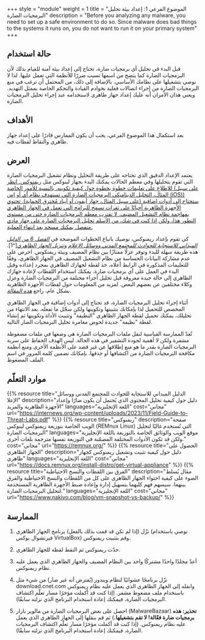 +++
style = "module"
weight = 1
title = "الموضوع الفرعي 1: إعداد بيئة تحليل البرمجيات الضارة"
description = "Before you analyzing any malware, you need to set up a safe environment to do so. Since malware does bad things to the systems it runs on, you do not want to run it on your primary system"
+++

 ## حالة استخدام

  قبل البدء في تحليل أي برمجيات ضارة، تحتاج إلى إعداد بيئة آمنة للقيام بذلك لأن البرمجيات الضارة كما يتضح من اسمها تسبب ضررًا للأنظمة التي تعمل عليها. لذا لا نوصي بتشغيلها على نظامك الأساسي. بالإضافة إلى ذلك، من المحتمل أن ترغب في منع البرمجيات الضارة من إجراء اتصالات فعلية بخوادم القيادة والتحكم الخاصة بممثل التهديد. ويعني هذان الأمران أنه عليك إعداد جهاز ظاهري لاستخدامه عند إجراء تحليل البرمجيات الضارة.

 ## الأهداف 

  بعد استكمال هذا الموضوع الفرعي، يجب أن يكون الممارس قادرًا على إعداد جهاز ظاهري والتقاط لقطات فيه.

 ## العرض 

  يعتمد الإعداد الدقيق الذي تحتاجه على طريقة التحليل ونظام تشغيل البرمجيات الضارة التي تقوم بتحليلها وفي معظم الحالات يمكنك البدء بجهاز لينوكس مثل [ريمنوكس. انظر للاطلاع على تعليمات خطوة بخطوة حول كيفية تكوينه. بالنسبة للأمور الخاصة (على سبيل المثال، التحليل الديناميكي البرمجيات الضارة التي تستهدف نظام آي أو إس (iOS)) ستحتاج إلى أدوات إضافية (على سبيل المثال، جهاز أيفون أو أيباد مُخترق الحماية). تحتوي الأجهزة الظاهرية أحيانًا على ثغرات تسمح للبرامج التي تعمل في الجهاز الظاهري بمهاجمة نظام التشغيل المضيف. لا تقترب معظم البرمجيات الضارة حتى من مستوى التطور هذا، ولكن إذا كنت في شك، من الأسلم تحليل البرمجيات الضارة على جهاز مادي منفصل يمكنك مسحه بعد انتهاء العملية. ](https://remnux.org/)

  كي تقوم بإعداد ريمنوكس، نوصيك باتباع الخطوات الموضحة في [*الفصل 6 من الدليل الميداني للاستجابة للحوادث للمجتمع المدني ووسائل الإعلام*](https://internews.org/wp-content/uploads/2023/11/Field-Guide-to-Threat-Labs.pdf) [*وتنزيل الجهاز الظاهري*](https://docs.remnux.org/install-distro/get-virtual-appliance)[^1]. هذه طريقة سهلة للبدء وتوفر عزلًا ممتازًا بين نظام المضيف وبيئة ريمنكوس. احرص على عدم مشاركة البيانات الحساسة من نظام التشغيل المضيف في الجهاز الظاهري. وفقًا للتعليمات المذكورة في الرابط أعلاه، خذ لقطة لجهازك الظاهري بمجرد إعداده وقبل البدء في العمل على أي برمجيات ضارة. يمكنك استخدام اللقطات لإعادة جهازك الظاهري إلى حالة جيدة معروفة قبل تحليل أجزاء مختلفة من البرمجيات الضارة وعزل وكلاء مختلفين عن بعضهم البعض. لمزيد من المعلومات حول لقطات الأجهزة الظاهرية بشكل عام، راجع [*هذه المقالة*](https://www.nakivo.com/blog/vm-snapshot-vs-backup/).

  أثناء إجراء تحليل البرمجيات الضارة، قد تحتاج إلى أدوات إضافية في الجهاز الظاهري المخصص للتحميل لذا بإمكانك بتثبيتها وتكوينها ولكن سجّل ما تفعله. بعد الانتهاء من تحليلك، يمكنك تحميل لقطة الجهاز الظاهري "النظيفة" وتثبيت الأداة وتكوينها ثم إنشاء لقطة "نظيفة" جديدة لخوض مغامرة تحليل البرمجيات الضار التالية.

  تُعدّ الممارسة القياسية لنقل ملفات البرمجيات الضارة هي وضعها في ملفات مضغوطة مشفرة ولكن لا أهمية لجودة التشفير في هذه الحالة. ليس الهدف الحفاظ على سرية البرمجيات الضارة بقدر ما هو منع إطلاقها عن غير قصد على الأنظمة الأخرى ومنع أنظمة مكافحة البرمجيات الضارة من اكتشافها أو حذفها. بإمكانك تضمين كلمة المرور في اسم الملف المضغوط.

## موارد التعلّم

  {{% resource title="الدليل الميداني للاستجابة للحوادث للمجتمع المدني ووسائل الإعلا" description="دليل حول كيفية تحليل المحتوى الذي يُحتمل أن يكون ضارًا وإعداد الأجهزة الظاهرية والمزيد" languages="اللغة الإنجليزية" cost="مجاني" url="https://internews.org/wp-content/uploads/2023/11/Field-Guide-to-Threat-Labs.pdf" %}}
{{% resource title="ريمنوكس" description="صفحة الويب الخاصة بتوزيعة ريمنوكس لينوكس (REMnux Linux) التي تُستخدم غالبًا لتحليل البرمجيات الضارة" languages="موقع الويب والوثائق الخاصة بالتوزيعة باللغة الإنجليزية ولكن قد تكون الأدوات المختلفة المضمّنة في التوزيعة نفسها مترجمة بلغات أخرى." cost="مجاني" url="https://remnux.org/" %}}
{{% resource title="الحصول على الجهاز الظاهري" description="دليل حول كيفية تثبيت وتشغيل ريمنوكس كجهاز ظاهري" languages="اللغة الإنجليزية" cost="مجاني" url="https://docs.remnux.org/install-distro/get-virtual-appliance" %}}
{{% resource title="الفرق بين اللقطات والنسخ الاحتياطية" description="مقال يُسلط الضوء على كيفية احتواء الجهاز الظاهري على كل من اللقطات والنسخ الاحتياطية والفرق بينهما. سيسهم فهم كليهما بتسهيل إدارة وإعادة ضبط الأجهزة الظاهرية المستخدمة لتحليل البرمجيات الضارة." languages="اللغة الإنجليزية" cost="مجاني" url="https://www.nakivo.com/blog/vm-snapshot-vs-backup/" %}}
## الممارسة

  1.  نزّل (إذا لم تكن قد قمت بذلك بالفعل) برنامج الجهاز الظاهري (نوصي باستخدام فيرتشوال بوكس VirtualBox) وقم بتثبيت ريمنوكس.

  2.  حدّث ريمنوكس ثم التقط لقطة للجهاز الظاهري.

  3.  أعدّ مجلدًا واحدًا مشتركًا واحد بين النظام المضيف والجهاز الظاهري الذي يعمل عليه نظام ريمنوكس.

  4.  نزّل برنامجًا عشوائيًا لنظام ويندوز (يُفترض أنه غير ضار) من شيء مثل download.cnet.com وانقله إلى الجهاز الظاهري الذي يعمل عليه نظام ريمنوكس باستخدام ملف مضغوط مشفر. (إذا كنت قد أكملت مؤخرًا مسار تعلّم اكتشاف البرمجيات الضارة، فيمكنك إعادة استخدام البرنامج الذي نزلته سابقًا).

  5.  احصل على بعض البرمجيات الضارة من مالوير بازار (MalwareBazaar) **تحذير: هذه برمجيات ضارة فعّالة! لا تقم بتشغيلها.**) ثم قم بنقلها إلى الجهاز الظاهري الذي يعمل عليه نظام ريمنوكس. (إذا كنت قد أكملت مؤخرًا مسار تعلّم اكتشاف البرمجيات الضارة، فيمكنك إعادة استخدام البرنامج الذي نزلته سابقًا).
